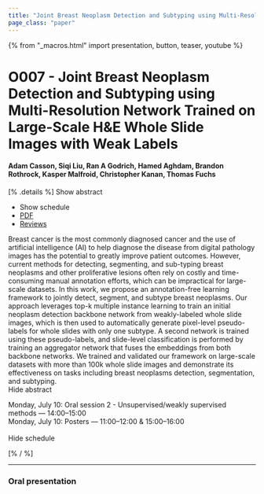 ```yaml
---
title: "Joint Breast Neoplasm Detection and Subtyping using Multi-Resolution Network Trained on Large-Scale H&E Whole Slide Images with Weak Labels"
page_class: "paper"
---
```


{% from "_macros.html" import presentation, button, teaser, youtube %}

# O007 - Joint Breast Neoplasm Detection and Subtyping using Multi-Resolution Network Trained on Large-Scale H&E Whole Slide Images with Weak Labels

#### Adam Casson, Siqi Liu, Ran A Godrich, Hamed Aghdam, Brandon Rothrock, Kasper Malfroid, Christopher Kanan, Thomas Fuchs

[% .details %]
<a class="toggle_visibility" data-selector=".abstract" data-level="3">Show abstract</a>
- <a class="toggle_visibility" data-selector=".schedule" data-level="3">Show schedule</a>
- <a href="https://openreview.net/pdf?id=rXVtHHFLRIz">PDF</a>
- <a href="https://openreview.net/forum?id=rXVtHHFLRIz">Reviews</a>

<p>
    <span class="abstract">
        Breast cancer is the most commonly diagnosed cancer and the use of artificial intelligence (AI) to help diagnose the disease from digital pathology images has the potential to greatly improve patient outcomes. However, current methods for detecting, segmenting, and sub-typing breast neoplasms and other proliferative lesions often rely on costly and time-consuming manual annotation efforts, which can be impractical for large-scale datasets. In this work, we propose an annotation-free learning framework to jointly detect, segment, and subtype breast neoplasms. Our approach leverages top-k multiple instance learning to train an initial neoplasm detection backbone network from weakly-labeled whole slide images, which is then used to automatically generate pixel-level pseudo-labels for whole slides with only one subtype. A second network is trained using these pseudo-labels, and slide-level classification is performed by training an aggregator network that fuses the embeddings from both backbone networks. We trained and validated our framework on large-scale datasets with more than 100k whole slide images and demonstrate its effectiveness on tasks including breast neoplasms detection, segmentation, and subtyping.
        <br>
        <span class="actions"><a class="toggle_visibility" data-level="2">Hide abstract</a></span>
    </span>
</p>

<p>
    <span class="schedule">
        Monday, July 10: Oral session 2 - Unsupervised/weakly supervised methods — 14:00–15:00<br>Monday, July 10: Posters — 11:00–12:00 & 15:00–16:00<br>
        <br>
        <span class="actions"><a class="toggle_visibility" data-level="2">Hide schedule</a></span>
    </span>
</p>
[% / %]

---


### Oral presentation
